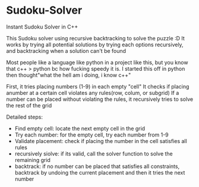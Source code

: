 # Sudoku-Solver
Instant Sudoku Solver in C++

This Sudoku solver using recursive backtracking to solve the puzzle :D
It works by trying all potential solutions by trying each options recursively, and backtracking when a solution can't be found

Most people like a language like python in a project like this, but you know that c++ > python bc how fucking speedy it is. I started this off in 
python then thought"what the hell am i doing, i know c++"


First, it tries placing numbers (1-9) in each empty "cell"
It checks if placing anumber at a certain cell violates any rules(row, colum, or subgrid)
If a number can be placed without violating the rules, it recursively tries to solve the rest of the grid

Detailed steps:
* Find empty cell: locate the next empty cell in the grid
* Try each number: for the empty cell, try each number from 1-9
* Validate placement: check if placing the number in the cell satisfies all rules
* recursively siolve: if its valid, call the solver function to solve the remaining grid
* backtrack: if no number can be placed that satisfies all constraints, backtrack by undoing the current placement and then it tries the next number
